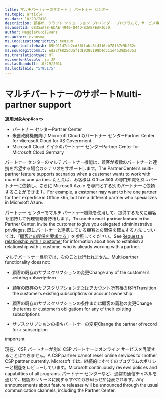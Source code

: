 ```yaml
---
title: マルチパートナーのサポート | パートナー センター
ms.topic: article
ms.date: 10/29/2018
description: 顧客が、クラウド ソリューション プロバイダー プログラムで、サービス専門分野の異なる複数のパートナーとの連携を求める場合があります。
ms.assetid: 6835AA78-6DAE-4940-844D-B3AEFEAF3630
author: MaggiePucciEvans
ms.author: evansma
ms.localizationpriority: medium
ms.openlocfilehash: 09b915d7cb2cd36ffabc5f4336cb78f37e9b262c
ms.sourcegitcommit: ed22f6825d3af1d19385198b4d511e4b39d5e353
ms.translationtype: MT
ms.contentlocale: ja-JP
ms.lasthandoff: 10/29/2018
ms.locfileid: "5795175"
---
```

# <a name="multi-partner-support"></a><span data-ttu-id="0d77c-103">マルチパートナーのサポート</span><span class="sxs-lookup"><span data-stu-id="0d77c-103">Multi-partner support</span></span>

**<span data-ttu-id="0d77c-104">適用対象</span><span class="sxs-lookup"><span data-stu-id="0d77c-104">Applies to</span></span>**

-  <span data-ttu-id="0d77c-105">パートナー センター</span><span class="sxs-lookup"><span data-stu-id="0d77c-105">Partner Center</span></span>
-  <span data-ttu-id="0d77c-106">米国政府機関向け Microsoft Cloud のパートナー センター</span><span class="sxs-lookup"><span data-stu-id="0d77c-106">Partner Center for Microsoft Cloud for US Government</span></span>
-  <span data-ttu-id="0d77c-107">Microsoft Cloud ドイツのパートナー センター</span><span class="sxs-lookup"><span data-stu-id="0d77c-107">Partner Center for Microsoft Cloud Germany</span></span>

<span data-ttu-id="0d77c-108">パートナー センターのマルチ パートナー機能は、顧客が複数のパートナーと連携を希望する場合のシナリオをサポートします。</span><span class="sxs-lookup"><span data-stu-id="0d77c-108">The Partner Center’s multi-partner feature supports scenarios when a customer wants to work with more than one partner.</span></span> <span data-ttu-id="0d77c-109">たとえば、お客様は Office 365 の専門知識を持つパートナーに依頼し、さらに Microsoft Azure を専門とする別のパートナーに依頼することができます。</span><span class="sxs-lookup"><span data-stu-id="0d77c-109">For example, a customer may want to hire one partner for their expertise in Office 365, but hire a different partner who specializes in Microsoft Azure.</span></span>

<span data-ttu-id="0d77c-110">パートナー センターでマルチ パートナー機能を使用して、提供するために顧客を招待して代理管理者特権します。</span><span class="sxs-lookup"><span data-stu-id="0d77c-110">To use the multi-partner feature in the Partner Center, invite the customer to give you delegated admininstrative privileges.</span></span> <span data-ttu-id="0d77c-111">既にパートナーと連携している顧客との関係を確立する方法については、「[顧客との関係を要求する](request-a-relationship-with-a-customer.md)」を参照してください。</span><span class="sxs-lookup"><span data-stu-id="0d77c-111">See [Request a relationship with a customer](request-a-relationship-with-a-customer.md) for information about how to establish a relationship with a customer who is already working with a partner.</span></span>

<span data-ttu-id="0d77c-112">マルチパートナー機能では、次のことは行われません。</span><span class="sxs-lookup"><span data-stu-id="0d77c-112">Multi-partner functionality does not:</span></span>

-   <span data-ttu-id="0d77c-113">顧客の既存のサブスクリプションの変更</span><span class="sxs-lookup"><span data-stu-id="0d77c-113">Change any of the customer’s existing subscriptions</span></span>

-   <span data-ttu-id="0d77c-114">顧客の既存のサブスクリプションまたはアカウント所有権の移行</span><span class="sxs-lookup"><span data-stu-id="0d77c-114">Transition the customer’s existing subscriptions or account ownership</span></span>

-   <span data-ttu-id="0d77c-115">顧客の既存のサブスクリプションの条件または顧客の義務の変更</span><span class="sxs-lookup"><span data-stu-id="0d77c-115">Change the terms or customer’s obligations for any of their existing subscriptions</span></span>

-   <span data-ttu-id="0d77c-116">サブスクリプションの指名パートナーの変更</span><span class="sxs-lookup"><span data-stu-id="0d77c-116">Change the partner of record for a subscription</span></span>

> [!IMPORTANT]  
> <span data-ttu-id="0d77c-117">現在、CSP パートナーが別の CSP パートナーにオンライン サービスを再販することはできません。</span><span class="sxs-lookup"><span data-stu-id="0d77c-117">A CSP partner cannot resell online services to another CSP partner currently.</span></span> <span data-ttu-id="0d77c-118">Microsoft では、継続的にすべてのプログラムのポリシーと機能をレビューしています。</span><span class="sxs-lookup"><span data-stu-id="0d77c-118">Microsoft continuously reviews policies and capabilities of all programs.</span></span> <span data-ttu-id="0d77c-119">パートナー センターなど、通常の通信チャネルを通じて、機能のリリースに関するすべてのお知らせが発表されます。</span><span class="sxs-lookup"><span data-stu-id="0d77c-119">Any announcements about feature releases will be announced through the usual communication channels, including the Partner Center.</span></span>  

 







